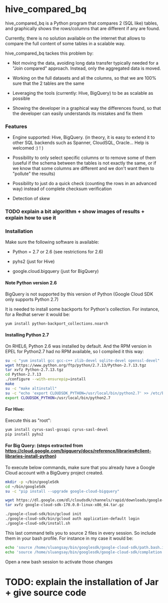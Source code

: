 # hive_compared_bq

hive_compared_bq is a Python program that compares 2 (SQL like) tables, and graphically shows the rows/columns that are different if any are found.

Currently, there is no solution available on the internet that allows to compare the full content of some tables in a scalable way.

hive_compared_bq tackes this problem by:

* Not moving the data, avoiding long data transfer typically needed for a "Join compared" approach. Instead, only the aggregated data is moved.

* Working on the full datasets and all the columns, so that we are 100% sure that the 2 tables are the same

* Leveraging the tools (currently: Hive, BigQuery) to be as scalable as possible

* Showing the developer in a graphical way the differences found, so that the developer can easily understands its mistakes and fix them

### Features

* Engine supported: Hive, BigQuery. (in theory, it is easy to extend it to other SQL backends such as Spanner, CloudSQL, Oracle... Help is welcomed :) ! )

* Possibility to only select specific columns or to remove some of them (useful if the schema between the tables is not exactly the same, or if we know that some columns are different and we don't want them to "pollute" the results)

* Possibility to just do a quick check (counting the rows in an advanced way) instead of complete checksum verification

* Detection of skew


### TODO explain a bit algorithm + show images of results + explain how to use it

### Installation

Make sure the following software is available:

* Python = 2.7 or 2.6 (see restrictions for 2.6)

* pyhs2 (just for Hive)

* google.cloud.bigquery (just for BigQuery)

#### Note Python version 2.6
BigQuery is not supported by this version of Python (Google Cloud SDK only supports Python 2.7)

It is needed to install some backports for Python's collection. For instance, for a Redhat server it would be:
```bash
yum install python-backport_collections.noarch
```

#### Installing Python 2.7
On RHEL6, Python 2.6 was installed by default. And the RPM version in EPEL for Python2.7 had no RPM available, so I compiled it this way:
```bash
su -c "yum install gcc gcc-c++ zlib-devel sqlite-devel openssl-devel"
wget https://www.python.org/ftp/python/2.7.13/Python-2.7.13.tgz
tar xvfz Python-2.7.13.tgz
cd Python-2.7.13
./configure --with-ensurepip=install
make
su -c "make altinstall"
su -c "echo 'export CLOUDSDK_PYTHON=/usr/local/bin/python2.7' >> /etc/bashrc"
export CLOUDSDK_PYTHON=/usr/local/bin/python2.7
```

#### For Hive:
Execute this as "root":
```bash
yum install cyrus-sasl-gssapi cyrus-sasl-devel
pip install pyhs2
```

#### For Big Query:    (steps extracted from https://cloud.google.com/bigquery/docs/reference/libraries#client-libraries-install-python)
To execute below commands, make sure that you already have a Google Cloud account with a BigQuery project created.

```bash
mkdir -p ~/bin/googleSdk
cd ~/bin/googleSdk
su -c "pip install --upgrade google-cloud-bigquery"

wget https://dl.google.com/dl/cloudsdk/channels/rapid/downloads/google-cloud-sdk-170.0.0-linux-x86_64.tar.gz
tar xvfz google-cloud-sdk-170.0.0-linux-x86_64.tar.gz 

./google-cloud-sdk/bin/gcloud init
./google-cloud-sdk/bin/gcloud auth application-default login
./google-cloud-sdk/install.sh
```

This last command tells you to source 2 files in every session. So include them in your bash profile. For instance in my case it would be:
```bash
echo 'source /home/sluangsay/bin/googlesdk/google-cloud-sdk/path.bash.inc' >> ~/.bash_profile
echo 'source /home/sluangsay/bin/googlesdk/google-cloud-sdk/completion.bash.inc' >> ~/.bash_profile
```
Open a new bash session to activate those changes


# TODO: explain the installation of Jar + give source code



